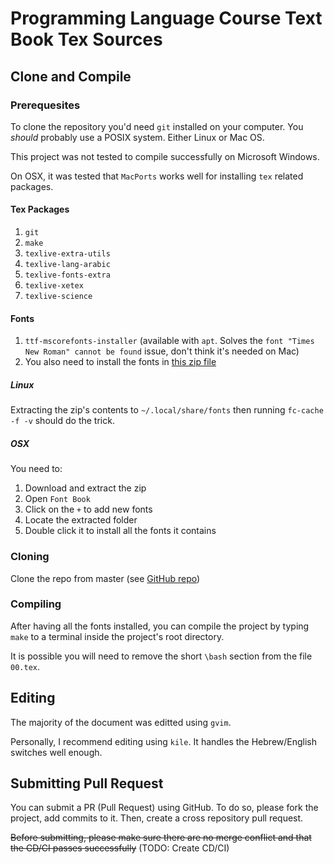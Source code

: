 # Programming Language Course Text Book Tex Sources

## Clone and Compile

### Prerequesites

To clone the repository you'd need `git` installed on your computer. You _should_ probably use a POSIX system. Either Linux or Mac OS.

This project was not tested to compile successfully on Microsoft Windows.

On OSX, it was tested that `MacPorts` works well for installing `tex` related packages.

#### Tex Packages

1. `git`
2. `make`
3. `texlive-extra-utils` 
4. `texlive-lang-arabic`
5. `texlive-fonts-extra`
6. `texlive-xetex`
7. `texlive-science`

#### Fonts 

1. `ttf-mscorefonts-installer` (available with `apt`. Solves the `font "Times New Roman" cannot be found` issue, don't think it's needed on Mac)
2. You also need to install the fonts in [this zip file](https://drive.google.com/file/d/1y9sTd3x2OzyUanRpMJxpUXaa4D1ofB6l/view?usp=sharing)

##### Linux

Extracting the zip's contents to `~/.local/share/fonts` then running `fc-cache -f -v` should do the trick.

##### OSX

You need to:

1.  Download and extract the zip
2. Open `Font Book`
3. Click on the `+` to add new fonts
4. Locate the extracted folder
5. Double click it to install all the fonts it contains

### Cloning

Clone the repo from master (see [GitHub repo](https://github.com/yossigil/safot/))

### Compiling

After having all the fonts installed, you can compile the project by typing `make` to a terminal inside the project's root directory.

It is possible you will need to remove the short `\bash` section from the file `00.tex`.

## Editing

The majority of the document was editted using `gvim`.

Personally, I recommend editing using `kile`. It handles the Hebrew/English switches well enough.

## Submitting Pull Request

You can submit a PR (Pull Request) using GitHub. To do so, please fork the project, add commits to it. Then, create a cross repository pull request.

~~Before submitting, please make sure there are no merge conflict and that the CD/CI passes successfully~~ (TODO: Create CD/CI)

